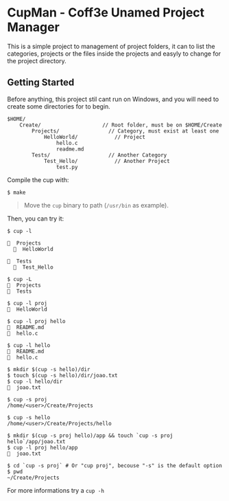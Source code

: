 # CupMan - Coff3e Unamed Project Manager

This is a simple project to management of project folders, it can to list the categories, projects or the files inside the projects and easyly to change for the project directory.

## Getting Started

Before anything, this project stil cant run on Windows, and you will need to create some directories for to begin.

```
$HOME/
	Create/                    // Root folder, must be on $HOME/Create
		Projects/                // Category, must exist at least one
			HelloWorld/            // Project
				hello.c
				readme.md
		Tests/                   // Another Category
			Test_Hello/            // Another Project
				test.py
```

Compile the cup with:

```shell
$ make 
```

> Move the `cup` binary to path (`/usr/bin` as example).

Then, you can try it:

```shell
$ cup -l

  Projects 
    HelloWorld

  Tests 
    Test_Hello
```

```shell
$ cup -L
  Projects
  Tests
```

```shell
$ cup -l proj
  HelloWorld
```

```shell
$ cup -l proj hello
  README.md
  hello.c
```

```shell
$ cup -l hello
  README.md
  hello.c
```

```shell
$ mkdir $(cup -s hello)/dir
$ touch $(cup -s hello)/dir/joao.txt
$ cup -l hello/dir
  joao.txt
```

```shell
$ cup -s proj
/home/<user>/Create/Projects
```

```shell
$ cup -s hello
/home/<user>/Create/Projects/hello
```

```shell
$ mkdir $(cup -s proj hello)/app && touch `cup -s proj hello`/app/joao.txt
$ cup -l proj hello/app
  joao.txt
```

```shell
$ cd `cup -s proj` # Or "cup proj", becouse "-s" is the default option
$ pwd
~/Create/Projects
```

For more informations try a `cup -h`
